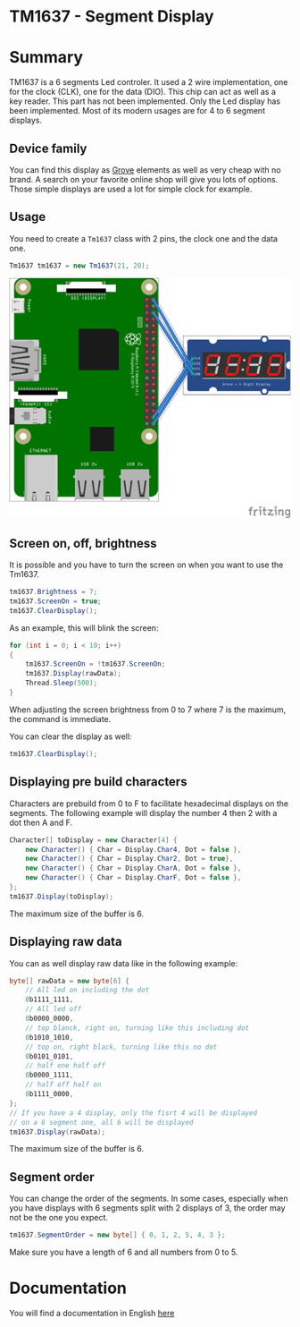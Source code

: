 # TM1637 - Segment Display

# Summary

TM1637 is a 6 segments Led controler. It used a 2 wire implementation, one for the clock (CLK), one for the data (DIO). This chip can act as well as a key reader. This part has not been implemented. Only the Led display has been implemented. Most of its modern usages are for 4 to 6 segment displays. 

## Device family

You can find this display as [Grove](http://wiki.seeedstudio.com/Grove-4-Digit_Display/) elements as well as very cheap with no brand. A search on your favorite online shop will give you lots of options. Those simple displays are used a lot for simple clock for example. 

## Usage

You need to create a ```Tm1637``` class with 2 pins, the clock one and the data one. 

```csharp
Tm1637 tm1637 = new Tm1637(21, 20);
```

![tm1637](./samples/tm1637_bb.png)

## Screen on, off, brightness

It is possible and you have to turn the screen on when you want to use the Tm1637.

```csharp
tm1637.Brightness = 7;
tm1637.ScreenOn = true;
tm1637.ClearDisplay();
```

As an example, this will blink the screen:

```csharp
for (int i = 0; i < 10; i++)
{
    tm1637.ScreenOn = !tm1637.ScreenOn;
    tm1637.Display(rawData);
    Thread.Sleep(500);
}
```

When adjusting the screen brightness from 0 to 7 where 7 is the maximum, the command is immediate.

You can clear the display as well:

```csharp
tm1637.ClearDisplay();
```

## Displaying pre build characters

Characters are prebuild from 0 to F to facilitate hexadecimal displays on the segments. The following example will display the number 4 then 2 with a dot then A and F.

```csharp
Character[] toDisplay = new Character[4] {
    new Character() { Char = Display.Char4, Dot = false },
    new Character() { Char = Display.Char2, Dot = true},
    new Character() { Char = Display.CharA, Dot = false },
    new Character() { Char = Display.CharF, Dot = false },
};
tm1637.Display(toDisplay);
```

The maximum size of the buffer is 6.

## Displaying raw data

You can as well display raw data like in the following example:

```csharp
byte[] rawData = new byte[6] {
    // All led on including the dot
    0b1111_1111, 
    // All led off
    0b0000_0000,
    // top blanck, right on, turning like this including dot
    0b1010_1010,
    // top on, right black, turning like this no dot
    0b0101_0101,
    // half one half off
    0b0000_1111, 
    // half off half on
    0b1111_0000,
};
// If you have a 4 display, only the fisrt 4 will be displayed
// on a 6 segment one, all 6 will be displayed
tm1637.Display(rawData);
```

The maximum size of the buffer is 6.

## Segment order

You can change the order of the segments. In some cases, especially when you have displays with 6 segments split with 2 displays of 3, the order may not be the one you expect.

```csharp
tm1637.SegmentOrder = new byte[] { 0, 1, 2, 5, 4, 3 };
```

Make sure you have a length of 6 and all numbers from 0 to 5.


# Documentation

You will find a documentation in English [here](http://olimex.cl/website_MCI/static/documents/Datasheet_TM1637.pdf)